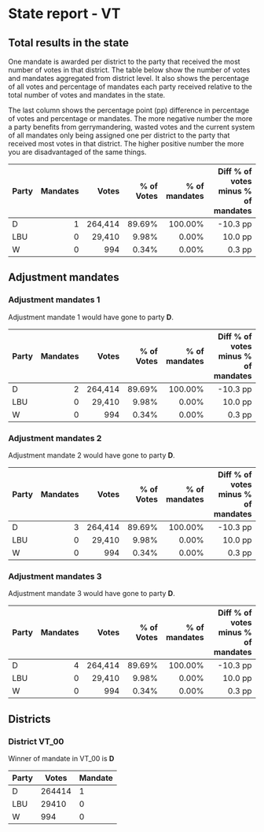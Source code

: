 # State report - VT

## Total results in the state

One mandate is awarded per district to the party that received the most number of votes in that district. The table below show the number of votes and mandates aggregated from district level. It also shows the percentage of  all votes and percentage of mandates each party received relative to the total number of votes and mandates in the state.

The last column shows the percentage point (pp) difference in percentage of votes and percentage or mandates. The more negative number the more a party benefits from gerrymandering, wasted votes and the current system of all mandates only being assigned one per district to the party that received most votes in that district. The higher positive number the more you are disadvantaged of the same things.

| Party | Mandates | Votes | % of Votes |  % of mandates | Diff % of votes minus % of mandates |
|---|--:|--:|--:|--:|--:|
|D|1|264,414|89.69%|100.00%|-10.3 pp|
|LBU|0|29,410|9.98%|0.00%|10.0 pp|
|W|0|994|0.34%|0.00%|0.3 pp|

## Adjustment mandates

### Adjustment mandates 1

Adjustment mandate 1 would have gone to party **D**.

| Party | Mandates | Votes | % of Votes |  % of mandates | Diff % of votes minus % of mandates |
|---|--:|--:|--:|--:|--:|
|D|2|264,414|89.69%|100.00%|-10.3 pp|
|LBU|0|29,410|9.98%|0.00%|10.0 pp|
|W|0|994|0.34%|0.00%|0.3 pp|

### Adjustment mandates 2

Adjustment mandate 2 would have gone to party **D**.

| Party | Mandates | Votes | % of Votes |  % of mandates | Diff % of votes minus % of mandates |
|---|--:|--:|--:|--:|--:|
|D|3|264,414|89.69%|100.00%|-10.3 pp|
|LBU|0|29,410|9.98%|0.00%|10.0 pp|
|W|0|994|0.34%|0.00%|0.3 pp|

### Adjustment mandates 3

Adjustment mandate 3 would have gone to party **D**.

| Party | Mandates | Votes | % of Votes |  % of mandates | Diff % of votes minus % of mandates |
|---|--:|--:|--:|--:|--:|
|D|4|264,414|89.69%|100.00%|-10.3 pp|
|LBU|0|29,410|9.98%|0.00%|10.0 pp|
|W|0|994|0.34%|0.00%|0.3 pp|


## Districts


### District VT_00
Winner of mandate in VT_00 is **D**

| Party | Votes | Mandate |
|---|---|---|
|D|264414|1
|LBU|29410|0
|W|994|0

